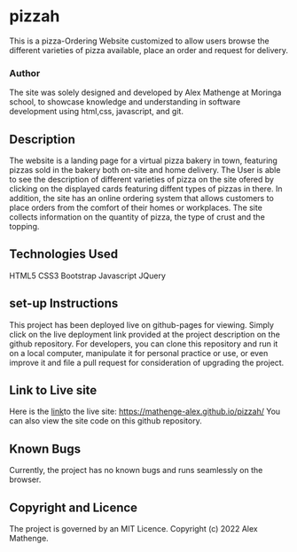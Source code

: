 # pizzah
This is a pizza-Ordering Website customized to allow users browse the different varieties of pizza available, place an order and request for delivery.

### Author
The site was solely designed and developed by Alex Mathenge at Moringa school, to showcase knowledge and understanding in software development using html,css, javascript, and git.
## Description
The website is a landing page for a virtual pizza bakery in town, featuring pizzas sold in the bakery both on-site and home delivery. The User is able to see the description of different varieties of pizza on the site ofered by clicking on the displayed cards featuring diffent types of pizzas in there.
In addition, the site has an online ordering system that allows customers to place orders from the comfort of their homes or workplaces. The site collects information on the quantity of pizza, the type of crust and the topping.
## Technologies Used
HTML5
CSS3
Bootstrap
Javascript
JQuery
## set-up Instructions
This project has been deployed live on github-pages for viewing. Simply click on the live deployment link provided at the project description on the github repository.
For developers, you can clone this repository and run it on a local computer, manipulate it for personal practice or use, or even improve it and file a pull request for consideration of upgrading the project.
## Link to Live site
Here is the [link](https://mathenge-alex.github.io/pizzah/)to the live site: https://mathenge-alex.github.io/pizzah/
You can also view the site code on this github repository.
## Known Bugs
Currently, the project has no known bugs and runs seamlessly on the browser.
## Copyright and Licence
The project is governed by an MIT Licence.
Copyright (c) 2022 Alex Mathenge.
